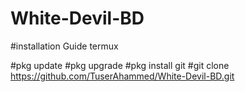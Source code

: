 # White-Devil-BD 

#installation Guide termux

#pkg update
#pkg upgrade 
#pkg install git
#git clone https://github.com/TuserAhammed/White-Devil-BD.git 

